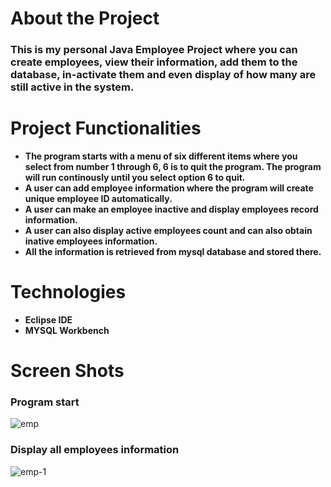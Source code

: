 # About the Project

### This is my personal Java Employee Project where you can create employees, view their information, add them to the database, in-activate them and even display of how many are still active in the system.

# Project Functionalities

* **The program starts with a menu of six different items where you select from number 1 through 6, 6 is to quit the program. The program will run continously until you select option 6 to quit.**
* **A user can add employee information where the program will create unique employee ID automatically.**
* **A user can make an employee inactive and display employees record information.**
* **A user can also display active employees count and can also obtain inative employees information.**
* **All the information is retrieved from mysql database and stored there.**

# Technologies 

* **Eclipse IDE**
* **MYSQL Workbench**

# Screen Shots

### Program start

![emp](https://user-images.githubusercontent.com/76002896/171719638-7c879490-56c4-44e3-98ff-dc2f6890462e.PNG)

### Display all employees information

![emp-1](https://user-images.githubusercontent.com/76002896/171719965-7d2d0ea1-3722-49e0-bac2-5822a8845d87.PNG)
